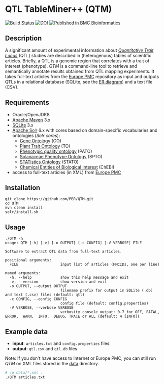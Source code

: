 # QTL TableMiner++ (QTM)

[![Build Status](https://travis-ci.org/candYgene/QTM.svg?branch=master)](https://travis-ci.org/candYgene/QTM)
[![DOI](https://zenodo.org/badge/DOI/10.5281/zenodo.1193639.svg)](https://doi.org/10.5281/zenodo.1193639)
[![Published in BMC Bioinformatics](https://img.shields.io/badge/published%20in-BMC%20Bioinformatics-blue.svg)](https://doi.org/10.1186/s12859-018-2165-7)

## Description
A significant amount of experimental information about [_Quantitative Trait Locus_](https://en.wikipedia.org/wiki/Quantitative_trait_locus) (QTL) studies are described in (heterogenous) tables of scientific articles. Briefly, a QTL is a genomic region that correlates with a trait of interest (phenotype). _QTM_ is a command-line tool to retrieve and semantically annotate results obtained from QTL mapping experiments. It takes full-text articles from the [Europe PMC](https://europepmc.org/) repository as input and outputs QTLs in a relational database (SQLite, see the [ER diagram](doc/ER_diagram.png)) and a text file (CSV).

## Requirements

* Oracle/OpenJDK8
* [Apache Maven](https://maven.apache.org/) 3.x
* [SQLite](https://sqlite.org/) 3.x
* [Apache Solr](https://lucene.apache.org/solr/) 6.x with cores based on domain-specific vocabularies and ontologies (_Solr cores_):
  * [Gene Ontology](http://www.ontobee.org/ontology/GO) (GO)
  * [Plant Trait Ontology](http://www.ontobee.org/ontology/TO) (TO)
  * [Phenotypic quality ontology](http://www.ontobee.org/ontology/PATO) (PATO)
  * [Solanaceae Phenotype Ontology](http://purl.bioontology.org/ontology/SPTO) (SPTO)
  * [STATistics Ontology](http://www.ontobee.org/ontology/STATO) (STATO)
  * [Chemical Entities of Biological Interest](https://www.ebi.ac.uk/chebi/) (ChEBI)
* access to full-text articles (in XML) from [Europe PMC](https://europepmc.org/)

## Installation

```
git clone https://github.com/PBR/QTM.git
cd QTM
mvn clean install
solr/install.sh
```

## Usage

```
./QTM -h
usage: QTM [-h] [-v] [-o OUTPUT] [-c CONFIG] [-V VERBOSE] FILE

Software to extract QTL data from full-text articles.

positional arguments:
  FILE                   input list of articles (PMCIDs, one per line)

named arguments:
  -h, --help             show this help message and exit
  -v, --version          show version and exit
  -o OUTPUT, --output OUTPUT
                         filename prefix for output in SQLite (.db) and text (.csv) files (default: qtl)
  -c CONFIG, --config CONFIG
                         config file (default: config.properties)
  -V VERBOSE, --verbose VERBOSE
                         verbosity console output: 0-7 for OFF, FATAL,  ERROR,  WARN,  INFO,  DEBUG, TRACE or ALL (default: 4 [INFO])
```

## Example data

- **input**: `articles.txt` and `config.properties` files
- **output**: `qtl.csv` and `qtl.db` files

Note: If you don't have access to Internet or Europe PMC, you can still run _QTM_ on XML files stored in the [data](data/) directory.

```bash
# cp data/*.xml .
./QTM articles.txt
```
